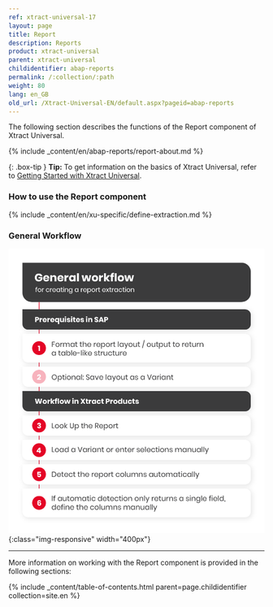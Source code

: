 ```yaml
---
ref: xtract-universal-17
layout: page
title: Report
description: Reports
product: xtract-universal
parent: xtract-universal
childidentifier: abap-reports
permalink: /:collection/:path
weight: 80
lang: en_GB
old_url: /Xtract-Universal-EN/default.aspx?pageid=abap-reports
---
```

The following section describes the functions of the Report component of Xtract Universal. <br>

{% include _content/en/abap-reports/report-about.md %}
 
{: .box-tip }
**Tip:** To get information on the basics of Xtract Universal, refer to [Getting Started with Xtract Universal](./getting-started).

### How to use the Report component
{% include _content/en/xu-specific/define-extraction.md %}

### General Workflow
![Report-Workflow](/img/content/report-general-workflow.png){:class="img-responsive" width="400px"}

---

More information on working with the Report component is provided in the following sections:

{% include _content/table-of-contents.html parent=page.childidentifier collection=site.en %}

